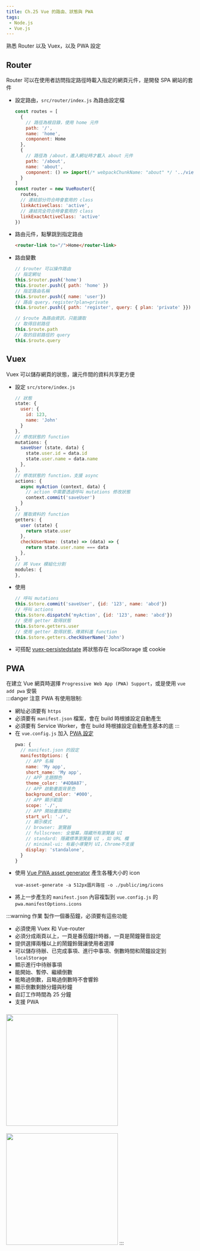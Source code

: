 ```yaml
--- 
title: Ch.25 Vue 的路由、狀態與 PWA
tags:
 - Node.js
 - Vue.js
---
```

熟悉 Router 以及 Vuex，以及 PWA 設定
<!-- more -->
## Router
Router 可以在使用者訪問指定路徑時載入指定的網頁元件，是開發 SPA 網站的套件  
- 設定路由，`src/router/index.js` 為路由設定檔
  ```js
  const routes = [
    {
      // 路徑為根目錄，使用 home 元件
      path: '/',
      name: 'home',
      component: Home
    },
    {
      // 路徑為 /about，進入網址時才載入 about 元件
      path: '/about',
      name: 'about',
      component: () => import(/* webpackChunkName: "about" */ '../views/About.vue')
    }
  ]
  const router = new VueRouter({
    routes,
    // 連結部分符合時會套用的 class
    linkActiveClass: 'active',
    // 連結完全符合時會套用的 class
    linkExactActiveClass: 'active'
  })
  ```
- 路由元件，點擊跳到指定路由
  ```html
  <router-link to="/">Home</router-link>
  ```
- 路由變數
  ```js
  // $router 可以操作路由
  // 指定網址
  this.$router.push('home')
  this.$router.push({ path: 'home' })
  // 指定路由名稱
  this.$router.push({ name: 'user'})
  // 路由 query，register?plan=private
  this.$router.push({ path: 'register', query: { plan: 'private' }})

  // $route 為路由資訊，只能讀取
  // 取得目前路徑
  this.$route.path
  // 取的目前路徑的 query
  this.$route.query
  ```

## Vuex
Vuex 可以儲存網頁的狀態，讓元件間的資料共享更方便  
- 設定 `src/store/index.js`
  ```js
  // 狀態
  state: {
    user: {
      id: 123,
      name: 'John'
    }
  },
  // 修改狀態的 function
  mutations: {
    saveUser (state, data) {
      state.user.id = data.id
      state.user.name = data.name
    },
  },
  // 修改狀態的 function，支援 async
  actions: {
    async myAction (context, data) {
      // action 中需要透過呼叫 mutations 修改狀態
      context.commit('saveUser')
    }
  },
  // 獲取資料的 function
  getters: {
    user (state) {
      return state.user
    },
    checkUserName: (state) => (data) => {
      return state.user.name === data
    },
  },
  // 將 Vuex 模組化分割
  modules: {
  },
  ```
- 使用
  ```js
  // 呼叫 mutations
  this.$store.commit('saveUser', {id: '123', name: 'abcd'})
  // 呼叫 actions
  this.$store.dispatch('myAction', {id: '123', name: 'abcd'})
  // 使用 getter 取得狀態
  this.$store.getters.user
  // 使用 getter 取得狀態，傳資料進 function
  this.$store.getters.checkUserName('John')
  ```
- 可搭配 [vuex-persistedstate](https://www.npmjs.com/package/vuex-persistedstate) 將狀態存在 localStorage 或 cookie

## PWA
在建立 Vue 網頁時選擇 `Progressive Web App (PWA) Support`，或是使用 `vue add pwa` 安裝  
:::danger 注意
PWA 有使用限制:
- 網址必須要有 `https` 
- 必須要有 `manifest.json` 檔案，會在 build 時根據設定自動產生
- 必須要有 Service Worker，會在 build 時根據設定自動產生基本的底
:::
- 在 `vue.config.js` 加入 [PWA 設定](https://web.dev/add-manifest/)
  ```js
  pwa: {
    // manifest.json 的設定
    manifestOptions: {
      // APP 名稱
      name: 'My app',
      short_name: 'My app',
      // APP 主題顏色
      theme_color: '#4DBA87',
      // APP 啟動畫面背景色
      background_color: '#000',
      // APP 顯示範圍
      scope: './',
      // APP 開始畫面網址
      start_url: './',
      // 顯示模式
      // browser: 瀏覽器
      // fullscreen: 全螢幕，隱藏所有瀏覽器 UI
      // standard: 隱藏標準瀏覽器 UI ，如 URL 欄
      // minimal-ui: 有最小導覽列 UI，Chrome不支援
      display: 'standalone',
    }
  }
  ```
- 使用 [Vue PWA asset generator](https://www.npmjs.com/package/vue-pwa-asset-generator) 產生各種大小的 icon
  ```
  vue-asset-generate -a 512px圖片路徑 -o ./public/img/icons
  ```
- 將上一步產生的 `manifest.json` 內容複製到 `vue.config.js` 的 `pwa.manifestOptions.icons`

:::warning 作業
製作一個番茄鐘，必須要有這些功能
- 必須使用 Vuex 和 Vue-router
- 必須分成兩頁以上，一頁是番茄鐘計時器，一頁是鬧鐘聲音設定
- 提供選擇兩種以上的鬧鐘鈴聲讓使用者選擇
- 可以儲存待辦、已完成事項、進行中事項、倒數時間和鬧鐘設定到 `localStorage`
- 顯示進行中待辦事項
- 能開始、暫停、繼續倒數
- 能略過倒數，且略過倒數時不會響鈴
- 顯示倒數剩餘分鐘與秒鐘
- 自訂工作時間為 25 分鐘
- 支援 PWA

<img src="/F2E-book/images/ch25/tomato1.png" height="300" style="margin: 10px 0;">
<img src="/F2E-book/images/ch25/tomato2.png" height="300" style="margin: 10px 0;">
:::

